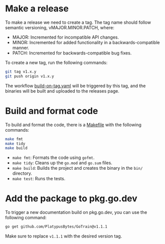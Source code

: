 # Make a release

To make a release we need to create a tag.
The tag name should follow semantic versioning, vMAJOR.MINOR.PATCH, where:


 - MAJOR: Incremented for incompatible API changes.
 - MINOR: Incremented for added functionality in a backwards-compatible manner.
 - PATCH: Incremented for backwards-compatible bug fixes.

To create a new tag, run the following commands:

```bash
git tag v1.x.y
git push origin v1.x.y
```
The workflow [build-on-tag.yaml](.github/workflows/build-on-tag.yaml) will be triggered by this tag, and the binaries will be built and uploaded to the releases page.

# Build and format code
To build and format the code, there is a [Makefile](Makefile) with the following commands:

```bash
make fmt
make tidy
make build
```
- `make fmt`: Formats the code using `gofmt`.
- `make tidy`: Cleans up the `go.mod` and `go.sum` files.
- `make build`: Builds the project and creates the binary in the `bin/` directory.
- `make test`: Runs the tests.



# Add the package to pkg.go.dev

To trigger a new documentation build on pkg.go.dev, you can use the following command:

```bash
go get github.com/PlatypusBytes/GoTrain@v1.1.1
```

Make sure to replace `v1.1.1` with the desired version tag.